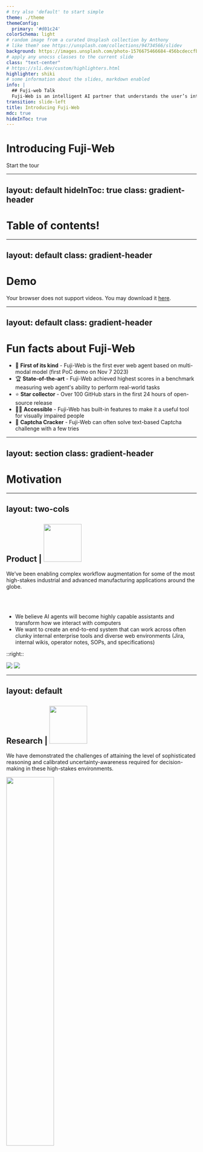 ```yaml
---
# try also 'default' to start simple
theme: ./theme
themeConfig:
  primary: '#d01c24'
colorSchema: light
# random image from a curated Unsplash collection by Anthony
# like them? see https://unsplash.com/collections/94734566/slidev
background: https://images.unsplash.com/photo-1576675466684-456bcdeccfbf?q=80&w=3540&auto=format&fit=crop&ixlib=rb-4.0.3&ixid=M3wxMjA3fDB8MHxwaG90by1wYWdlfHx8fGVufDB8fHx8fA%3D%3D
# apply any unocss classes to the current slide
class: "text-center"
# https://sli.dev/custom/highlighters.html
highlighter: shiki
# some information about the slides, markdown enabled
info: |
  ## Fuji-web Talk
  Fuji-Web is an intelligent AI partner that understands the user’s intent, navigates websites autonomously, and executes tasks on the user’s behalf while explaining each action step.
transition: slide-left
title: Introducing Fuji-Web
mdc: true
hideInToc: true
---
```


<h1 class="title-white">Introducing Fuji-Web</h1>

<div class="pt-12">
  <span @click="$slidev.nav.next" class="px-2 py-1 rounded cursor-pointer" hover="bg-white bg-opacity-10">
    Start the tour <carbon:arrow-right class="inline"/>
  </span>
</div>

<div class="abs-br m-6 flex gap-1">
  <a href="https://blog.normalcomputing.ai/posts/2024-05-22-introducing-fuji-web/fuji-web.html" target="_blank" alt="Blog Post" title="View blog post"
    class="text-xl slidev-icon-btn opacity-50 !border-none !hover:text-white">
    <carbon-blog />
  </a>
  <a href="https://github.com/normal-computing/fuji-web" target="_blank" alt="GitHub" title="Open in GitHub"
    class="text-xl slidev-icon-btn opacity-50 !border-none !hover:text-white">
    <carbon-logo-github />
  </a>
</div>

<!--
The last comment block of each slide will be treated as slide notes. It will be visible and editable in Presenter Mode along with the slide. [Read more in the docs](https://sli.dev/guide/syntax.html#notes)
-->

---
layout: default
hideInToc: true
class: gradient-header
---

# Table of contents!

<Toc maxDepth="1"></Toc>


---
layout: default
class: gradient-header
---

# Demo

<SlidevVideo v-click controls style="width: 80%">
  <source src="https://storage.googleapis.com/normal-blog-artifacts/fuji-web/FujiWebFinal.mp4" type="video/mp4" />
  <p>
    Your browser does not support videos. You may download it
    <a href="https://storage.googleapis.com/normal-blog-artifacts/fuji-web/FujiWebFinal.mp4">here</a>.
  </p>
</SlidevVideo>

---
layout: default
class: gradient-header
---

# Fun facts about Fuji-Web

- 🥇 **First of its kind** - Fuji-Web is the first ever web agent based on multi-modal model (first PoC demo on Nov 7 2023)
- 🏆 **State-of-the-art** - Fuji-Web achieved highest scores in a benchmark measuring web agent's ability to perform real-world tasks
- ⭐ **Star collector** - Over 100 GitHub stars in the first 24 hours of open-source release
- 👨‍🦯 **Accessible** - Fuji-Web has built-in features to make it a useful tool for visually impaired people
- 🔑 **Captcha Cracker** - Fuji-Web can often solve text-based Captcha challenge with a few tries


---
layout: section
class: gradient-header
---

# Motivation

---
layout: two-cols
---

<h2 class="normal-title-solid">Product | <img src="/normal-logo.png" width="100px" style="display: inline-block; margin-top: -2px" /></h2>

We’ve been enabling complex workflow augmentation for some of the most high-stakes industrial and advanced manufacturing applications around the globe.

<br>
<br>

- We believe AI agents will become highly capable assistants and transform how we interact with computers 
- We want to create an end-to-end system that can work across often clunky internal enterprise tools and diverse web environments (Jira, internal wikis, operator notes, SOPs, and specifications)

::right::

<img src="/product-1.jpg" class="ml-2" />
<img src="/product-2.jpg" class="mt-1 ml-2" />

---
layout: default
---

<h2 class="normal-title-solid">Research | <img src="/normal-logo.png" width="100px" style="display: inline-block; margin-top: -2px" /></h2>

We have demonstrated the challenges of attaining the level of sophisticated reasoning and calibrated uncertainty-awareness required for decision-making in these high-stakes environments.

<img src="https://storage.googleapis.com/posteriors/docs_landing.png" width="50%" style="mix-blend-mode: multiply;" />

<br>
<br>

- We want our AI to be able to act after it _reasons_
- We want to understand the challenges in building AI systems working in complex environments


---
layout: section
---

# Chanllenges, Solutions & Learnings

---

## The architecture of Fuji-Web

<img src="/tech-design.png" />

---

# Challenge 1: Building Chrome Extension 

<div v-click>
We'll skip this part for now 😢
</div>

<v-click>

But why not use browser automation software (Puppeteer, Playwright, Selenium)?

- Chrome extension is easier for users to install
- Automation softwares are treated as bots by websites
- Users can use their own Chrome profiles: exsiting sessions, cookies, etc.
- Users can use it anywhere anytime


</v-click>


---
hideInToc: true
---

# Challenge 2: How to... make it work?

- Prompt engineering?
- Agent Framework?
- Fine tuning?
- <del>Train our own model?</del>

---

## Two main approaches

<div v-click.hide>
  <img src="/optimize-llm-openai-talk.jpg" width="80%" />
</div>
<div v-after>
  <img src="/optimize-llm-openai-talk-2.jpg" width="80%" />
</div>

Source: [A Survey of Techniques for Maximizing LLM Performance](https://www.youtube.com/watch?v=ahnGLM-RC1Y&t=254s) -- OpenAI

<style>
  .slidev-vclick-hidden {
    display: none;
  }
</style>

---

# Challenge 2: Help LLM understand the web page (Context optimization)

- GPT-4V can understand a screenshot of a web page & read its content
- But it cannot tell us which part of the web page to interact with
  - It can give us the coordinates, but they are often incorrect (hallucination)
  - It can give us the text on the web page, but it is not enough to identify the exact element


---
layout: default
---

## Focus on the actions

- Basic actions/tools: click, type, scroll, etc.
- How to segment the web page to find interactive elements? 
- How to annotate the segments?

---
layout: default
---

### Segmentation based on HTML semantics

Use HTML semantics and WAI-ARIA roles to identify these interactive components accurately

| Website      | Elements found with interactive HTML tags | Elements found with interactive HTML tags + WAI-ARIA roles |
|--------------|--------------------------------------------|------------------------------------------------------------|
| amazon.com   | 534                                        | 547                                                        |
| twitter.com  | 56                                         | 121                                                        |
| github.com   | 1364                                       | 1446                                                       |
-----

### Getting information for icon-only buttons

- Use the `aria-label` attribute
- Use `name` and `placeholder` attributes of input elements

---
layout: default
---

### Overlay style annotation (Set-of-Mark)

- Overlay style annotation is more intuitive
- However, it can cover the content

---
layout: default
---

### Tooltip style annotation

- Less intrusive, but can cause confusion
- Can still block the content

---
layout: default
---

### UFO-inspired style annotation

- [UFO(**U**I-**Fo**cused agent for Windows)](https://arxiv.org/pdf/2402.07939) is a paper published by Microsoft Research in Feb 2024

<img src="/ufo-input.jpg" width="80%" class="mt-2" />

---

### Example of image annotation

<img src="/annotation-example.png" width="95%" />

---

### Example of control information in text context

```
label = 4
name = Home
tagName = A
role = link
===
label = 5
name = Search and explore
tagName = A
role = link
===
label = 6
name = Notifications (1 unread notification)
tagName = A
role = link
```

---

### Keeps irrelevant elements off the list

Context optimization is:

- What the model needs to know
- What the model **does not** need to know

<img src="https://storage.googleapis.com/normal-blog-artifacts/fuji-web/x-side-by-side.jpg" width="80%" />

_(Left: without “top-layer element only” filter. Right: with “top-layer element only” filter)_


---

# Challenge 3: Build an agent (LLM optimization)

- Agent Framework ([Guide](https://www.promptingguide.ai/research/llm-agents))
  - We use a customized ReAct agent in Fuji-Web
- Guide the model to generate the desired output (not [outlines](https://github.com/outlines-dev/outlines))
  - One-shot response example
  - Prefilling responses for JSON format ([Anthropic's introduction](https://docs.anthropic.com/en/docs/prefill-claudes-response))
    - It works well with **any** LLM model... and can outperform the model's own JSON mode??!
    - Can be used to further guide the model to generate the desired output with particular structure


---

### Prefilling Example: JSON mode

````md magic-move
```typescript
// ...
messages.push({
  role: "user",
  content,
});
if (params.jsonMode) {
  messages.push({
    role: "assistant",
    content: "{",
  });
}
const completion = await openai.chat.completions.create({
  model: model,
  messages,
  max_tokens: 1000,
  temperature: 0,
});
let rawResponse = completion.choices[0].message?.content?.trim() ?? "";
if (params.jsonMode && !rawResponse.startsWith("{")) {
  rawResponse = "{" + rawResponse;
}
// ...
```
```typescript
const prefillText = "{\n  \"thought\": \""; // expected ReAct response in JSON
// ...
messages.push({
  role: "user",
  content,
});
if (params.usePrefill) {
  messages.push({
    role: "assistant",
    content: prefillText,
  });
}
const completion = await openai.chat.completions.create({
  model: model,
  messages,
  max_tokens: 1000,
  temperature: 0,
});
let rawResponse = completion.choices[0].message?.content?.trim() ?? "";
if (params.usePrefill && !rawResponse.startsWith(prefillText)) {
  rawResponse = prefillText + rawResponse;
}
// ...
```
````

--- 

# Challenge 4: Maintain code quality

- Agent development can be hard and slow since we don't have a (good) existing framework
- We need to maintain code quality and ensure the system is robust

---

## A type-safe, robust system to provide agent tools

### Schema definition

```typescript
// define tools
// matches a JSON like this: {name: "setValue", args: {label: "17", value: "Joe Smith"}}
export const setValueSchema = z.object({
  name: z.literal("setValue"),
  description: z
    .literal(
      "Focus on and set the value of an input element with the label on the annotation.",
    )
    .optional(),
  args: z.object({
    label: z.string(),
    value: z.string(),
  }),
});
// ...

// define the union
export const toolSchemaUnion = z.discriminatedUnion("name", [
  clickSchema,
  setValueSchema,
  // ...
]);
export type ToolOperation = z.infer<typeof toolSchemaUnion>;
```

---

### Parse the JSON response to ensure correct format

You can parse the JSON response from the model:

```typescript
try {
  operation = toolSchemaUnion.parse(response.action);
} catch (err) {
  const validationError = fromError(err);
  // user friendly error message
  throw new Error(validationError.toString());
}
```

Then you can:

```typescript
switch (operation.name) {
  case "scroll":
    await scroll(domActions, action.args.value);
  case "click": {
    const success = await click(domActions, action.args.label);
    if (!success) {
      console.error(
        "Unable to find element with label: ",
        action.args.label,
      );
    }
    break;
  }
  // ...
  default:
    console.error("Invalid action name", action);
}
```

---

### Tool descriptions extract from schema to use in context

```
Name: click
Description: Click on an element with the label on the annotation.
Arguments:
  - label (string)

Name: setValue
Description: Focus on and set the value of an input element with the label on the annotation.
Arguments:
  - label (string)
  - value (string)
```

---

## Benchmarks

We compared Fuji-Web’s ability to successfully complete real-world tasks to [WebVoyager](https://arxiv.org/abs/2401.13919) using their proposed benchmarks. As of today, we have finished running and evaluating the tasks on 7 websites, and observe compelling quality and performance. Results are shown in the following table:


<table class="table table-bordered">
  <tr>
   <th>
   </th>
   <th>Allrecipes
   </th>
   <th>ArXiv
   </th>
   <th>Apple
   </th>
   <th>Google Search
   </th>
   <th>BBC News
   </th>
   <th>GitHub
   </th>
   <th>Cambridge Dictionary
   </th>
  </tr>
  <tr>
   <th>GPT-4 (All Tools)
   </th>
   <td>11.1% 
   </td>
   <td>17.1% 
   </td>
   <td>44.2%
   </td>
   <td>60.5%
   </td>
   <td>9.5%
   </td>
   <td>48.8%
   </td>
   <td>25.6%
   </td>
  </tr>
  <tr>
   <th>WebVoyager
   </th>
   <td>53.3% 
   </td>
   <td>51.2%
   </td>
   <td><strong>65.1%</strong>
   </td>
   <td>76.7%
   </td>
   <td>61.9%
   </td>
   <td>63.4%
   </td>
   <td>65.1%
   </td>
  </tr>
  <tr>
   <th>Fuji-Web
   </th>
   <td><strong>64.4%</strong>
   </td>
   <td><strong>65.1%</strong>
   </td>
   <td>60.4%
   </td>
   <td><strong>81.4%</strong>
   </td>
   <td><strong>76.2%</strong>
   </td>
   <td><strong>73.2%</strong>
   </td>
   <td><strong>86.0%</strong>
   </td>
  </tr>
</table>



---

# Roadmap

- Expose API for easy integration with browser automation frameworks (e.g. Puppeteer, Playwright, Selenium)
- Add support for more complex & cross-tab workflows
- Add support for more browsing behaviors (select from dropdown, extract content from entire page etc.)
- Add support for saving workflows
- Add support for sharing workflows & instructions with others
- Create wikipedia-like knowledge base where users can work together to create knowledge that can improve the Fuji-Web's performance

---
layout: center
class: text-center
---

# Questions?